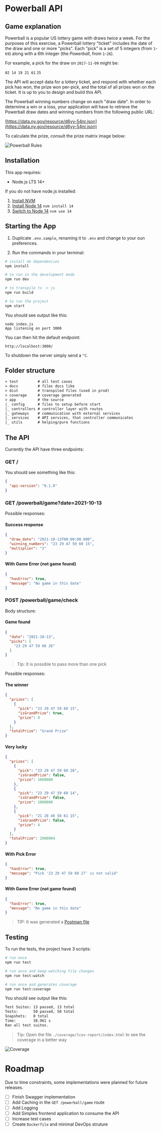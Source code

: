 # Powerball API

## Game explanation

Powerball  is a popular US lottery game with draws twice a week. For the purposes of this exercise, a Powerball lottery "ticket" includes the date of the draw and one or more "picks". Each "pick" is a set of 5 integers (from `1`-`69`) along with a 6th integer (the _Powerball_, from `1`-`26`).

For example, a pick for the draw on `2017-11-09` might be:

`02 14 19 21 61` `25`

The API will accept data for a lottery ticket, and respond with whether each pick has won, the prize won per-pick, and the total of all prizes won on the ticket. It is up to you to design and build this API.

The Powerball winning numbers change on each "draw date". In order to determine a win or a loss, your application will have to retrieve the Powerball draw dates and winning numbers from the following public URL:

[https://data.ny.gov/resource/d6yy-54nr.json](https://data.ny.gov/resource/d6yy-54nr.json)

To calculate the prize, consult the prize matrix image below:

![Powerball Rules](.github/images/powerball_rules.png?raw=true)

## Installation

This app requires:

- Node.js LTS 14+

If you do not have node.js installed:

1. [Install NVM](https://github.com/creationix/nvm#installation)
2. [Install Node 14](https://github.com/creationix/nvm#usage) `nvm install 14`
3. [Switch to Node 14](https://github.com/creationix/nvm#usage) `nvm use 14`

## Starting the App

1. Duplicate `.env.sample`, renaming it to `.env` and change to your oun preferences.

2. Run the commands in your terminal:

```bash
# install de dependencies
npm install

# to run in the development mode
npm run dev

# to transpile ts -> js
npm run build

# to run the project
npm start
```

You should see output like this:

```
node index.js
App listening on port 3000
```

You can then hit the default endpoint:

`http://localhost:3000/`

To shutdown the server simply send a `^C`.

## Folder structure

```txt
> test         # all test cases
> docs         # files docs like
> dist         # transpiled files (used in prod)
> coverage     # coverage generated
> app          # the source
|_ config      # files to setup before start
|_ controllers # controller layer with routes
|_ gateways    # communication with external services
|_ services    # API services, that controller communicates
|_ utils       # helping/pure functions
```

## The API

Currently the API have three endpoints:

### GET /

You should see something like this:

```json
{
  "api-version": "0.1.0"
}
```

### GET /powerball/game?date=2021-10-13

Possible responses:

#### Success response

```json
{
  "draw_date": "2021-10-13T00:00:00.000",
  "winning_numbers": "23 29 47 59 60 15",
  "multiplier": "2"
}
```

#### With Game Error (not game found)

```json
{
  "hasError": true,
  "message": "No game in this date"
}
```

### POST /powerball/game/check

Body structure:

#### Game found

```json
{
  "date": "2021-10-13",
  "picks": [
    "23 29 47 59 60 26"
  ]
}
```

> Tip: It is possible to pass more than one pick

Possible responses:

#### The winner

```json
{
  "prizes": [
    {
      "pick": "23 29 47 59 60 15",
      "isGrandPrize": true,
      "prize": 0
    }
  ],
  "totalPrize": "Grand Prize"
}
```

#### Very lucky

```json
{
  "prizes": [
    {
      "pick": "23 29 47 59 60 26",
      "isGrandPrize": false,
      "prize": 1000000
    },
    {
      "pick": "23 29 47 59 60 14",
      "isGrandPrize": false,
      "prize": 1000000
    },
    {
      "pick": "21 28 46 58 61 15",
      "isGrandPrize": false,
      "prize": 4
    }
  ],
  "totalPrize": 2000004
}
```

#### With Pick Error

```json
{
  "hasError": true,
  "message": "Pick '23 29 47 59 60 27' is not valid"
}
```

#### With Game Error (not game found)

```json
{
  "hasError": true,
  "message": "No game in this date"
}
```

> TIP: It was generated a [Postman file](./docs/NeoFinancial.postman_collection.json)

## Testing

To run the tests, the project have 3 scripts:

```bash
# run once
npm run test

# run once and keep watching file changes
npm run test:watch

# run once and generates coverage
npm run test:coverage
```

You should see output like this:

```txt
Test Suites: 13 passed, 13 total
Tests:       50 passed, 50 total
Snapshots:   0 total
Time:        38.961 s
Ran all test suites.
```

> Tip: Open the file `./coverage/lcov-report/index.html` to see the coverage in a better way

![Coverage](.github/images/coverage.JPG)

# Roadmap

Due to time constraints, some implementations were planned for future releases.

* [ ] Finish Swagger implementation
* [ ] Add Caching in the `GET /powerball/game` route
* [ ] Add Logging
* [ ] Add Simples frontend application to consume the API
* [ ] Increase test cases
* [ ] Create `Dockerfile` and minimal DevOps struture
